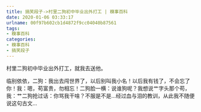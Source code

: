 ```yaml
---
title: 搞笑段子->村里二狗初中毕业出外打工 | 糗事百科
date: 2020-01-06 03:33:17
urlname: 00f97b602cb1d4872f9cc04040b87561
tags: 
- 糗事百科
categories:
- 糗事百科
- 搞笑段子
---
```

村里二狗初中毕业出外打工，就我去送他。

临别依依，二狗：我出去闯世界了，以后别叫我小名！以后我有钱了，不会忘了你！我：嗯，苟富贵，勿相忘！二狗脸一横：说谁狗呢？我想说艹字头那个苟，我：艹二狗抢过话：你骂我干啥？不服是不是...经过血与泪的教训，从此我不随便说这句古文...



